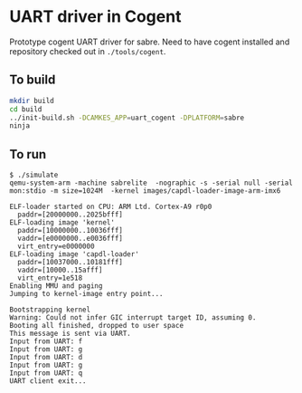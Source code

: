 <!--
     Copyright 2019, Data61, CSIRO (ABN 41 687 119 230)

     SPDX-License-Identifier: CC-BY-SA-4.0
-->

# UART driver in Cogent

Prototype cogent UART driver for sabre.  Need to have cogent installed and repository
checked out in `./tools/cogent`.

## To build

```sh
mkdir build
cd build
../init-build.sh -DCAMKES_APP=uart_cogent -DPLATFORM=sabre
ninja

```

## To run

```
$ ./simulate
qemu-system-arm -machine sabrelite  -nographic -s -serial null -serial mon:stdio -m size=1024M  -kernel images/capdl-loader-image-arm-imx6

ELF-loader started on CPU: ARM Ltd. Cortex-A9 r0p0
  paddr=[20000000..2025bfff]
ELF-loading image 'kernel'
  paddr=[10000000..10036fff]
  vaddr=[e0000000..e0036fff]
  virt_entry=e0000000
ELF-loading image 'capdl-loader'
  paddr=[10037000..10181fff]
  vaddr=[10000..15afff]
  virt_entry=1e518
Enabling MMU and paging
Jumping to kernel-image entry point...

Bootstrapping kernel
Warning: Could not infer GIC interrupt target ID, assuming 0.
Booting all finished, dropped to user space
This message is sent via UART.
Input from UART: f
Input from UART: g
Input from UART: d
Input from UART: g
Input from UART: q
UART client exit...
```
